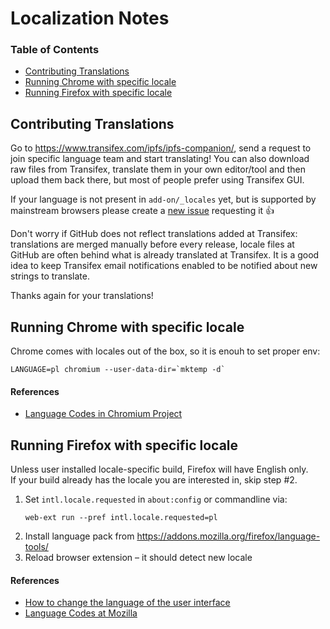 # Localization Notes

### Table of Contents

* [Contributing Translations](#contributing-translations)
* [Running Chrome with specific locale](#running-chrome-with-specific-locale)
* [Running Firefox with specific locale](#running-firefox-with-specific-locale)

## Contributing Translations

Go to https://www.transifex.com/ipfs/ipfs-companion/, send a request to join specific language team and start translating!
You can also download raw files from Transifex, translate them in your own editor/tool and then upload them back there, but most of people prefer using Transifex GUI.

If your language is not present in `add-on/_locales` yet, but is supported by mainstream browsers
please create a [new issue](https://github.com/ipfs/ipfs-companion/issues/new) requesting it :+1: 

Don't worry if GitHub does not reflect translations added at Transifex:
translations are merged manually before every release, locale files at GitHub are often behind what is already translated at Transifex. It is a good idea to keep Transifex email notifications enabled to be notified about new strings to translate.

Thanks again for your translations!

## Running Chrome with specific locale

Chrome comes with locales out of the box, so it is enouh to set proper env:

    LANGUAGE=pl chromium --user-data-dir=`mktemp -d`

#### References
- [Language Codes in Chromium Project](https://src.chromium.org/viewvc/chrome/trunk/src/third_party/cld/languages/internal/languages.cc)

## Running Firefox with specific locale

Unless user installed locale-specific build, Firefox will have English only.  
If your build already has the locale you are interested in, skip step #2.

1. Set `intl.locale.requested` in `about:config` or commandline via:
   ```
   web-ext run --pref intl.locale.requested=pl
   ```
2. Install language pack from https://addons.mozilla.org/firefox/language-tools/
3. Reload browser extension – it should detect new locale


#### References
 - [How to change the language of the user interface](https://support.mozilla.org/en-US/kb/use-firefox-interface-other-languages-language-pack#w_how-to-change-the-language-of-the-user-interface)
 - [Language Codes at Mozilla](http://l10n.mozilla-community.org/webdashboard/)

